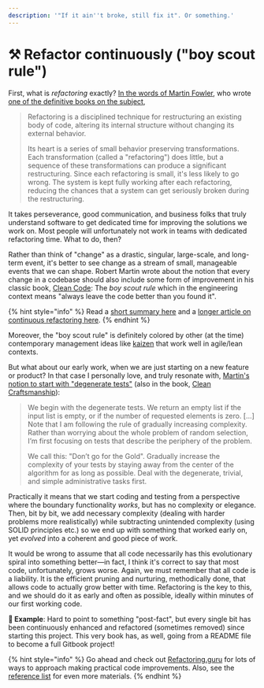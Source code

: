 ```yaml
---
description: '"If it ain''t broke, still fix it". Or something.'
---
```


# ⚒ Refactor continuously ("boy scout rule")

First, what is _refactoring_ exactly? [In the words of Martin Fowler](https://refactoring.com), who wrote [one of the definitive books on the subject](https://www.amazon.com/Refactoring-Improving-Existing-Addison-Wesley-Signature/dp/0134757599),

> Refactoring is a disciplined technique for restructuring an existing body of code, altering its internal structure without changing its external behavior.
>
> Its heart is a series of small behavior preserving transformations. Each transformation (called a "refactoring") does little, but a sequence of these transformations can produce a significant restructuring. Since each refactoring is small, it's less likely to go wrong. The system is kept fully working after each refactoring, reducing the chances that a system can get seriously broken during the restructuring.

It takes perseverance, good communication, and business folks that truly understand software to get dedicated time for improving the solutions we work on. Most people will unfortunately not work in teams with dedicated refactoring time. What to do, then?

Rather than think of "change" as a drastic, singular, large-scale, and long-term event, it's better to see change as a stream of small, manageable events that we can shape. Robert Martin wrote about the notion that every change in a codebase should also include some form of improvement in his classic book, [Clean Code](https://www.amazon.com/Clean-Code-Handbook-Software-Craftsmanship/dp/0132350882/): The _boy scout rule_ which in the engineering context means "always leave the code better than you found it".

{% hint style="info" %}
Read a [short summary here](https://matheus.ro/2017/12/11/clean-code-boy-scout-rule/) and a [longer article on continuous refactoring here](https://www.codit.eu/blog/continuous-refactoring/).
{% endhint %}

Moreover, the "boy scout rule" is definitely colored by other (at the time) contemporary management ideas like [kaizen](https://en.wikipedia.org/wiki/Kaizen) that work well in agile/lean contexts.

But what about our early work, when we are just starting on a new feature or product? In that case I personally love, and truly resonate with, [Martin's notion to start with "degenerate tests"](https://blog.cleancoder.com/uncle-bob/2019/06/08/TestsAndTypes.html) (also in the book, [Clean Craftsmanship](https://www.amazon.com/Clean-Craftsmanship-Disciplines-Standards-Ethics/dp/013691571X)):

> We begin with the degenerate tests. We return an empty list if the input list is empty, or if the number of requested elements is zero. \[...] Note that I am following the rule of gradually increasing complexity. Rather than worrying about the whole problem of random selection, I’m first focusing on tests that describe the periphery of the problem.
>
> We call this: "Don’t go for the Gold". Gradually increase the complexity of your tests by staying away from the center of the algorithm for as long as possible. Deal with the degenerate, trivial, and simple administrative tasks first.

Practically it means that we start coding and testing from a perspective where the boundary functionality _works_, but has no complexity or elegance. Then, bit by bit, we add necessary complexity (dealing with harder problems more realistically) while subtracting unintended complexity (using SOLID principles etc.) so we end up with something that worked early on, yet _evolved_ into a coherent and good piece of work.

It would be wrong to assume that all code necessarily has this evolutionary spiral into something better—in fact, I think it's correct to say that most code, unfortunately, grows worse. Again, we must remember that all code is a liability. It is the efficient pruning and nurturing, methodically done, that allows code to actually grow better with time. Refactoring is the key to this, and we should do it as early and often as possible, ideally within minutes of our first working code.

**🎯 Example**: Hard to point to something "post-fact", but every single bit has been continuously enhanced and refactored (sometimes removed) since starting this project. This very book has, as well, going from a README file to become a full Gitbook project!

{% hint style="info" %}
Go ahead and check out [Refactoring.guru](https://refactoring.guru) for lots of ways to approach making practical code improvements. Also, see the [reference list](tips-and-references.md) for even more materials.
{% endhint %}
